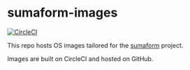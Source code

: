 # sumaform-images

[![CircleCI](https://circleci.com/gh/moio/sumaform-images/tree/master.svg?style=svg)](https://circleci.com/gh/moio/sumaform-images/tree/master)

This repo hosts OS images tailored for the [sumaform](https://github.com/moio/sumaform) project.

Images are built on CircleCI and hosted on GitHub.
